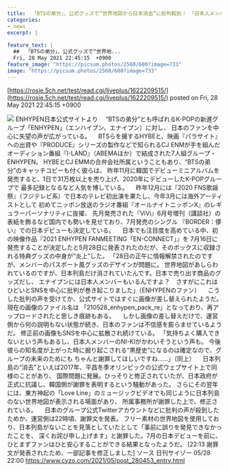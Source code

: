 ```yaml
---
title:  「BTSの弟分」、公式グッズで“世界地図から日本消去”に批判殺到！　「日本人メンバーもいるのに…」  
categories:
- news
excerpt: |
  
feature_text: |
  ##  「BTSの弟分」、公式グッズで“世界地...
  Fri, 28 May 2021 22:45:15  +0900
feature_image: "https://picsum.photos/2560/600?image=733"
image: "https://picsum.photos/2560/600?image=733"
---
```


[https://rosie.5ch.net/test/read.cgi/liveplus/1622209515/](https://rosie.5ch.net/test/read.cgi/liveplus/1622209515/)
posted on Fri, 28 May 2021 22:45:15  +0900

<!--more-->

![](https://www.cyzo.com/wp-content/uploads/2021/05/ENHYPEN.jpg) ENHYPEN日本公式サイトより 　“BTSの弟分”とも呼ばれるK-POPの新進グループ「ENHYPEN」（エンハイプン、エナイプン）に対し、 日本のファンを中心に失望の声が広がっている。 　BTSらを擁するHYBEと、映画『パラサイト』への出資や『PRODUCE』シリーズの製作などで知られるCJ ENMが手を組んだ オーディション番組『I-LAND』（ABEMAほか）で結成された7人組グループ・ENHYPEN。 HYBEとCJ EMMの合弁会社所属ということもあり、“BTSの弟分”のキャッチコピーも付く彼らは、 昨年11月に韓国でデビューミニアルバムを発売すると、1日で31万枚以上を売り上げ、2020年にデビューしたK-POPグループで 最多記録となるなど人気を博している。 　昨年12月には『2020 FNS歌謡祭』（フジテレビ系）で日本のテレビ初出演を果たし、今年3月には海外アーティストとして 初めてニッポン放送のラジオ番組『オールナイトニッポンX』のレギュラーパーソナリティに抜擢、 先月発売された『ViVi』6月号増刊（講談社）の表紙を飾るなど国内でも勢いを見せており、7月発売のシングル 『BORDER：儚い』での日本デビューも決定している。 　日本でも注目度を高めている中、初の映像作品『2021 ENHYPEN FANMEETING「EN-CONNECT」』を 7月16日に発売することが決定したと5月28日に発表されたのだが、そのボックスに収録される特典グッズの中身が“炎上”した。 「28日の正午に情報解禁されたのですが、メンバーのパスポート風グッズのデザインが問題に。 世界地図があしらわれているのですが、日本列島だけ消されていたんです。日本で売り出す商品のグッズだし、 エナイプンには日本人メンバーもいるんですよ？　さすがにこれはひどいとSNSを中心に批判が巻き起こりました」（ENHYPENのファン） 　こうした批判の声を受けてか、公式サイトではすぐに画像が差し替えられたようだ。現在の画像のファイル名は 「210528_enhypen_pack_re」となっており、再アップロードされたと思しき痕跡もある。 　しかし画像の差し替えだけで、運営側から何の説明もない状態が続き、日本のファンは不信感を膨らませているようだ。 修正前の画像もSNSを中心に拡散され続けている。 「気持ちよく購入できないという声もあるし、日本人メンバーのNI-KIがかわいそうという声も。 今後彼らの知名度が上がった時に掘り起こされる“黒歴史”になるのは確定なので、グループの未来のためにも ちゃんと謝罪してほしいですね……」（同上） 　日本列島の“消去”といえば2017年、平昌冬季オリンピックの公式ウェブサイト上で同様のことがあり、 国際問題に発展。ひっそりと修正されていたが、日本政府が正式に抗議し、韓国側が謝罪を表明するという騒動があった。 さらにその翌年には、東方神起の「Love Line」のミュージックビデオでも同じように日本列島のない世界地図が表示される場面があり、 所属事務所が謝罪した上で、修正されている。 　日本のグループ公式Twitterアカウントなどに批判の声が殺到したためか、運営側は22時頃、謝罪文を発表。 フリー素材の世界地図を使用しており、日本列島がないことを見落としていたとして「事前に誤りを発見できなかったことを、 深くお詫び申し上げます」と謝罪した。7月の日本デビューを前に、ひとまずファンはひと安心することができる結果となったようだ。 [22:13 謝罪文が発表されたため、一部記事を修正しました] ソース 日刊サイゾー 05/28 22:00 https://www.cyzo.com/2021/05/post_280453_entry.html
